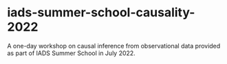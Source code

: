 # iads-summer-school-causality-2022
A one-day workshop on causal inference from observational data provided as part of IADS Summer School in July 2022.
